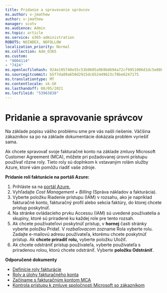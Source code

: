 ```yaml
---
title: Pridanie a spravovanie správcov
ms.author: v-jmathew
author: v-jmathew
manager: scotv
ms.audience: Admin
ms.topic: article
ms.service: o365-administration
ROBOTS: NOINDEX, NOFOLLOW
localization_priority: Normal
ms.collection: Adm_O365
ms.custom:
- "9004114"
- "7424"
ms.openlocfilehash: 924e195740e55c53b9605a9b9bd694a72cf9951006d1dc5e888023cd6e3f9d45
ms.sourcegitcommit: b5f7da89a650d2915dc652449623c78be6247175
ms.translationtype: MT
ms.contentlocale: sk-SK
ms.lasthandoff: 08/05/2021
ms.locfileid: "53963838"
---
```

# <a name="how-to-add-and-manage-admins"></a>Pridanie a spravovanie správcov

Na základe popisu vášho problému sme pre vás našli riešenie. Väčšina zákazníkov sa po na základe dokumentácie dokázala problém vyriešiť sama.

Ak chcete spravovať svoje fakturačné konto na základe zmluvy Microsoft Customer Agreement (MCA), môžete pri požadovanej úrovni prístupu používať rôzne roly. Tieto roly sú doplnkom k vstavaným rolám služby Azure, ktoré vám pomôžu riadiť vaše zdroje.

**Pridanie rolí fakturácie na portáli Azure:**

1. Prihláste sa na [portál Azure.](https://portal.azure.com/)
2. Vyhľadajte *Cost Management + Billing* (Správa nákladov a fakturácia).
3. Vyberte položku Riadenie prístupu (IAM) v rozsahu, ako je napríklad fakturačné konto, fakturačný profil alebo sekcia faktúry, do ktorej chcete prístup poskytnúť.
4. Na stránke ovládacieho prvku Accessu (IAM) sú uvedené používatelia a skupiny, ktoré sú priradené ku každej role pre tento rozsah.
5. Ak chcete používateľovi poskytnúť prístup, v **hornej** časti stránky vyberte položku Pridať. V *rozbaľovacom* zozname Rola vyberte rolu. Zadajte e-mailovú adresu používateľa, ktorému chcete poskytnúť prístup. Ak **chcete priradiť rolu,** vyberte položku Uložiť.
6. Ak chcete odstrániť prístup používateľa, vyberte používateľa s priradenou rolou, ktorú chcete odstrániť. Vyberte **položku Odstrániť**.

**Odporučené dokumenty**

- [Definície roly fakturácie](https://docs.microsoft.com/azure/cost-management-billing/manage/understand-mca-roles)
- [Roly a úlohy fakturačného konta](https://docs.microsoft.com/azure/cost-management-billing/manage/understand-mca-roles#billing-account-roles-and-tasks)
- [Začíname s fakturačným kontom MCA](https://docs.microsoft.com/azure/cost-management-billing/understand/mca-overview)
- [Kontrola prístupu k zmluve spoločnosti Microsoft so zákazníkom](https://docs.microsoft.com/azure/cost-management-billing/manage/change-credit-card?WT.mc_id=Portal-Microsoft_Azure_Support%22%20%5Cl%20%22manage-credit-cards-for-a-microsoft-customer-agreement%22%20%5Ct%20%22_blank#check-the-type-of-your-account)
